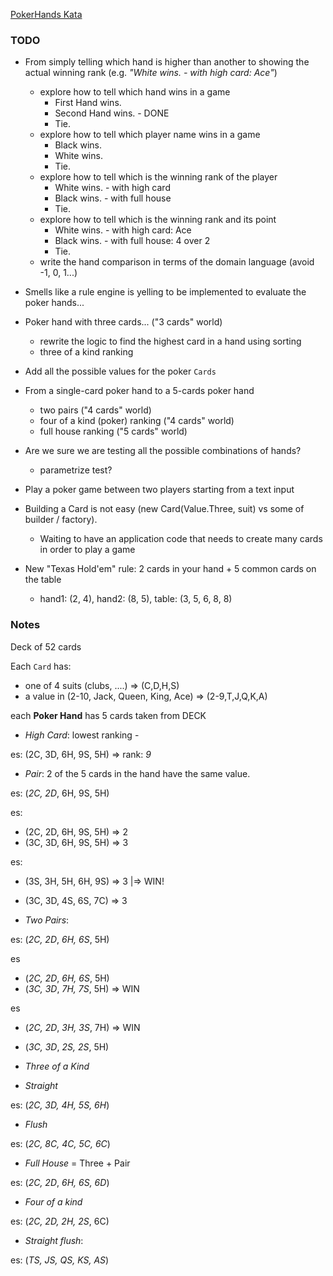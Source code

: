 [PokerHands Kata](http://codingdojo.org/kata/PokerHands/)

### TODO
 
* From simply telling which hand is higher than another to showing the actual winning rank (e.g. _"White wins. - with high card: Ace"_)
    * explore how to tell which hand wins in a game
        * First Hand wins.
        * Second Hand wins. - DONE
        * Tie.
    * explore how to tell which player name wins in a game
        * Black wins.
        * White wins.
        * Tie.
    * explore how to tell which is the winning rank of the player
        * White wins. - with high card
        * Black wins. - with full house
        * Tie.
     * explore how to tell which is the winning rank and its point
        * White wins. - with high card: Ace
        * Black wins. - with full house: 4 over 2
        * Tie.
    * write the hand comparison in terms of the domain language (avoid -1, 0, 1...)

* Smells like a rule engine is yelling to be implemented to evaluate the poker hands...

* Poker hand with three cards... ("3 cards" world)
    * rewrite the logic to find the highest card in a hand using sorting
    * three of a kind ranking
    
* Add all the possible values for the poker `Cards`

* From a single-card poker hand to a 5-cards poker hand
    * two pairs ("4 cards" world)
    * four of a kind (poker) ranking ("4 cards" world)
    * full house ranking ("5 cards" world)

* Are we sure we are testing all the possible combinations of hands?
    * parametrize test?

* Play a poker game between two players starting from a text input

* Building a Card is not easy (new Card(Value.Three, suit) vs some of builder / factory).
    * Waiting to have an application code that needs to create many cards in order to play a game

* New "Texas Hold'em" rule: 2 cards in your hand + 5 common cards on the table
    - hand1: (2, 4), hand2: (8, 5), table: (3, 5, 6, 8, 8) 
     
    
### Notes

Deck of 52 cards

Each `Card` has:

* one of 4 suits (clubs, ....) => (C,D,H,S)
* a value in (2-10, Jack, Queen, King, Ace) => (2-9,T,J,Q,K,A)

each **Poker Hand** has 5 cards taken from DECK

* *High Card*: lowest ranking - 

es:  (2C, 3D, 6H, 9S, 5H) => rank: *9*

* *Pair*: 2 of the 5 cards in the hand have the same value. 

es: (*2C, 2D*, 6H, 9S, 5H) 

es:  

* (2C, 2D, 6H, 9S, 5H) => 2
* (3C, 3D, 6H, 9S, 5H) => 3

es:  

* (3S, 3H, 5H, 6H, 9S) => 3  |=> WIN! 
* (3C, 3D, 4S, 6S, 7C) => 3  

* *Two Pairs*: 

es: (*2C, 2D*, *6H, 6S*, 5H) 

es

* (*2C, 2D*, *6H, 6S*, 5H) 
* (*3C, 3D*, *7H, 7S*, 5H)  => WIN

es

* (*2C, 2D*, *3H, 3S*, 7H)  => WIN 
* (*3C, 3D*, *2S, 2S*, 5H)

* *Three of a Kind*

* *Straight*

es: (*2C, 3D, 4H, 5S, 6H*) 

* *Flush*

es: (*2C, 8C, 4C, 5C, 6C*) 

* *Full House* = Three + Pair

es: (*2C, 2D*, *6H, 6S, 6D*) 

* *Four of a kind*

es: (*2C, 2D, 2H, 2S*, 6C) 

* *Straight flush*:

es: (*TS, JS, QS, KS, AS*) 

